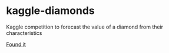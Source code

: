 # kaggle-diamonds

Kaggle competition to forecast the value of a diamond from their characteristics

[Found it](https://461v122bygqy1vf6uy3o7ubf-wpengine.netdna-ssl.com/wp-content/uploads/2020/01/Blood-Diamonds-2006.jpg)
